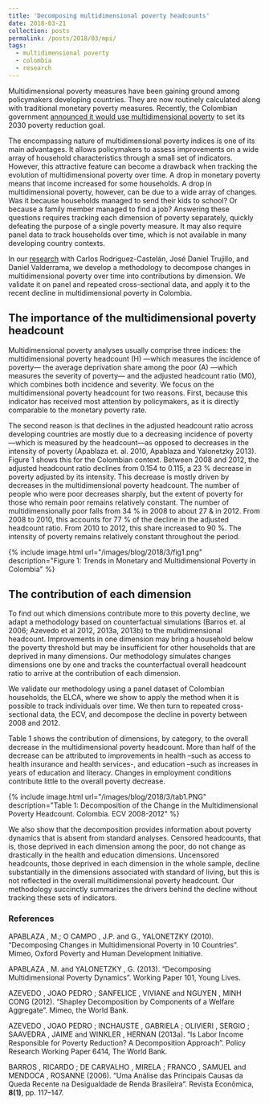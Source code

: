 ```yaml
---
title: 'Decomposing multidimensional poverty headcounts'
date: 2018-03-21
collection: posts
permalink: /posts/2018/03/mpi/
tags:
  - multidimensional poverty
  - colombia
  - research  
---
```


Multidimensional poverty measures have been gaining ground among policymakers developing countries. They are now routinely calculated along with traditional monetary poverty measures. Recently, the Colombian government [announced it would use multidimensional poverty](https://www.elespectador.com/economia/las-16-apuestas-del-gobierno-para-el-desarrollo-sostenible-articulo-744808) to set its 2030 poverty reduction goal. 

The encompassing nature of multidimensional poverty indices is one of its main advantages. It allows policymakers to assess improvements on a wide array of household characteristics through a small set of indicators. However, this attractive feature can become a drawback when tracking the evolution of multidimensional poverty over time. A drop in monetary poverty means that income increased for some households. A drop in multidimensional poverty, however, can be due to a wide array of changes. Was it because households managed to send their kids to school? Or because a family member managed to find a job? Answering these questions requires tracking each dimension of poverty separately, quickly defeating the purpose of a single poverty measure. It may also require panel data to track households over time, which is not available in many developing country contexts.

In our [research](http://www.jorgeperezperez.com/files/Jorge_Perez_MPI.pdf) with Carlos Rodriguez-Castelán, José Daniel Trujillo, and Daniel Valderrama, we develop a methodology to decompose changes in multidimensional poverty over time into contributions by 
dimension. We validate it on panel and repeated cross-sectional data, and apply it to the recent decline in multidimensional poverty in Colombia.

## The importance of the multidimensional poverty headcount

Multidimensional poverty analyses usually comprise three indices: the multidimensional poverty headcount (H) —which measures the incidence of poverty— the average deprivation share among the poor (A) —which measures the severity of poverty— and the adjusted headcount ratio (M0), which combines both incidence and severity. We focus on the multidimensional poverty headcount for two reasons. First, because this indicator has received most attention by policymakers, as it is directly comparable to the monetary poverty rate.

The second reason is that declines in the adjusted headcount ratio across developing countries are mostly due to a decreasing incidence of poverty —which is measured by the headcount—as opposed to decreases in the intensity of poverty (Apablaza et. al. 2010, Apablaza and Yalonetzky 2013). Figure 1 shows this for the Colombian context. Between 2008 and 2012, the adjusted headcount ratio declines from 0.154 to 0.115, a 23 % decrease in poverty adjusted by its intensity. This decrease is mostly driven by decreases in the multidimensional poverty headcount. The number of people who were poor decreases sharply, but the extent of poverty for those who remain poor remains relatively constant. The number of multidimensionally poor falls from 34 % in 2008 to about 27 & in 2012. From 2008 to 2010, this accounts for 77 % of the decline in the adjusted headcount ratio. From 2010 to 2012, this share increased to 90 %. The intensity of poverty remains relatively constant throughout the period. 

{% include image.html url="/images/blog/2018/3/fig1.png" description="Figure 1: Trends in Monetary and Multidimensional Poverty in Colombia" %}


## The contribution of each dimension

To find out which dimensions contribute more to this poverty decline, we adapt a methodology based on counterfactual simulations (Barros et. al 2006; Azevedo et al 2012, 2013a, 2013b) to the multidimensional headcount. Improvements in one dimension may bring a household below the poverty threshold but may be insufficient for other households that are deprived in many dimensions. Our methodology simulates changes dimensions one by one and tracks the counterfactual overall headcount ratio to arrive at the contribution of each dimension.

We validate our methodology using a panel dataset of Colombian households, the ELCA, where we show to apply the method when it is possible to track individuals over time. We then turn to repeated cross-sectional data, the ECV, and decompose the decline in poverty between 2008 and 2012. 

Table 1 shows the contribution of dimensions, by category, to the overall decrease in the multidimensional poverty headcount. More than half of the decrease can be attributed to improvements in health –such as access to health insurance and health services-, and education –such as increases in years of education and literacy. Changes in employment conditions contribute little to the overall poverty decrease.

{% include image.html url="/images/blog/2018/3/tab1.PNG" description="Table 1: Decomposition of the Change in the Multidimensional Poverty Headcount. Colombia. ECV 2008-2012" %}

We also show that the decomposition provides information about poverty dynamics that is absent from standard analyses. Censored headcounts, that is, those deprived in each dimension among the poor, do not change as drastically in the health and education dimensions. Uncensored headcounts, those deprived in each dimension in the whole sample, decline substantially in the dimensions associated with standard of living, but this is not reflected in the overall multidimensional poverty headcount. Our methodology succinctly summarizes the drivers behind the decline without tracking these sets of indicators. 

### References

APABLAZA , M.; O CAMPO , J.P. and G., YALONETZKY (2010). “Decomposing Changes in Multidimensional Poverty in 10 Countries”. Mimeo, Oxford Poverty and Human Development Initiative.

APABLAZA , M. and YALONETZKY , G. (2013). “Decomposing Multidimensional Poverty Dynamics”. Working Paper 101, Young Lives.

AZEVEDO , JOAO PEDRO ; SANFELICE , VIVIANE and NGUYEN , MINH CONG (2012). “Shapley Decomposition by Components of a Welfare Aggregate”. Mimeo, the World Bank.

AZEVEDO , JOAO PEDRO ; INCHAUSTE , GABRIELA ; OLIVIERI , SERGIO ; SAAVEDRA , JAIME and WINKLER , HERNAN (2013a). “Is Labor Income Responsible for Poverty Reduction? A Decomposition Approach”. Policy Research Working Paper 6414, The World Bank.

BARROS , RICARDO ; DE CARVALHO , MIRELA ; FRANCO , SAMUEL and MENDOCA , ROSANNE (2006). “Uma Análise das Principais Causas da Queda Recente na Desigualdade de Renda Brasileira”. Revista Econômica, **8(1)**, pp. 117–147.


